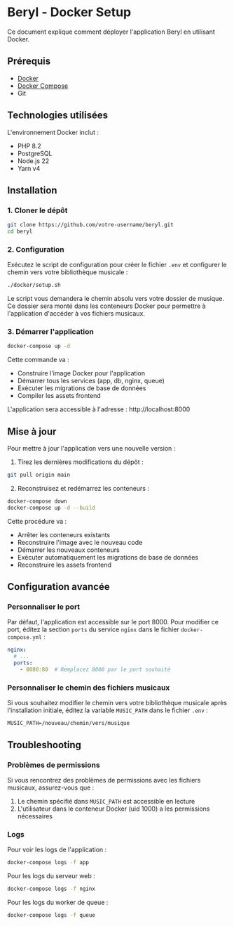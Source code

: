 # Beryl - Docker Setup

Ce document explique comment déployer l'application Beryl en utilisant Docker.

## Prérequis

- [Docker](https://docs.docker.com/get-docker/)
- [Docker Compose](https://docs.docker.com/compose/install/)
- Git

## Technologies utilisées

L'environnement Docker inclut :
- PHP 8.2
- PostgreSQL
- Node.js 22
- Yarn v4

## Installation

### 1. Cloner le dépôt

```bash
git clone https://github.com/votre-username/beryl.git
cd beryl
```

### 2. Configuration

Exécutez le script de configuration pour créer le fichier `.env` et configurer le chemin vers votre bibliothèque musicale :

```bash
./docker/setup.sh
```

Le script vous demandera le chemin absolu vers votre dossier de musique. Ce dossier sera monté dans les conteneurs Docker pour permettre à l'application d'accéder à vos fichiers musicaux.

### 3. Démarrer l'application

```bash
docker-compose up -d
```

Cette commande va :
- Construire l'image Docker pour l'application
- Démarrer tous les services (app, db, nginx, queue)
- Exécuter les migrations de base de données
- Compiler les assets frontend

L'application sera accessible à l'adresse : http://localhost:8000

## Mise à jour

Pour mettre à jour l'application vers une nouvelle version :

1. Tirez les dernières modifications du dépôt :

```bash
git pull origin main
```

2. Reconstruisez et redémarrez les conteneurs :

```bash
docker-compose down
docker-compose up -d --build
```

Cette procédure va :
- Arrêter les conteneurs existants
- Reconstruire l'image avec le nouveau code
- Démarrer les nouveaux conteneurs
- Exécuter automatiquement les migrations de base de données
- Reconstruire les assets frontend

## Configuration avancée

### Personnaliser le port

Par défaut, l'application est accessible sur le port 8000. Pour modifier ce port, éditez la section `ports` du service `nginx` dans le fichier `docker-compose.yml` :

```yaml
nginx:
  # ...
  ports:
    - 8080:80  # Remplacez 8000 par le port souhaité
```

### Personnaliser le chemin des fichiers musicaux

Si vous souhaitez modifier le chemin vers votre bibliothèque musicale après l'installation initiale, éditez la variable `MUSIC_PATH` dans le fichier `.env` :

```
MUSIC_PATH=/nouveau/chemin/vers/musique
```

## Troubleshooting

### Problèmes de permissions

Si vous rencontrez des problèmes de permissions avec les fichiers musicaux, assurez-vous que :

1. Le chemin spécifié dans `MUSIC_PATH` est accessible en lecture
2. L'utilisateur dans le conteneur Docker (uid 1000) a les permissions nécessaires

### Logs

Pour voir les logs de l'application :

```bash
docker-compose logs -f app
```

Pour les logs du serveur web :

```bash
docker-compose logs -f nginx
```

Pour les logs du worker de queue :

```bash
docker-compose logs -f queue
```
